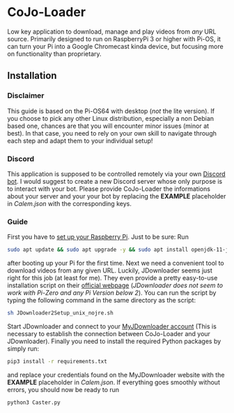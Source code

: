 # CoJo-Loader
Low key application to download, manage and play videos from _any_ URL source.
Primarily designed to run on RaspberryPi 3 or higher with Pi-OS, it can turn your Pi into a Google Chromecast kinda device, but focusing more on functionality than proprietary.

## Installation
### Disclaimer
This guide is based on the Pi-OS64 with desktop (*not* the lite version). If you choose to pick any other Linux distribution, especially a non Debian based one, chances are that you will encounter minor issues (minor at best). 
In that case, you need to rely on your own skill to navigate through each step and adapt them to your individual setup!

### Discord
This application is supposed to be controlled remotely via your own <a href="https://discord.com/developers">Discord bot</a>. I would suggest to create a new Discord server whose only purpose is to interact with your bot. Please provide CoJo-Loader the informations about your server and your your bot by replacing the **EXAMPLE** placeholder in _Calem.json_ with the corresponding keys.

### Guide
First you have to <a href="https://www.raspberrypi.com/software/">set up your Raspberry Pi</a>. 
Just to be sure: Run

```sh
sudo apt update && sudo apt upgrade -y && sudo apt install openjdk-11-jre openjdk-11-jdk vlc 
```

after booting up your Pi for the first time. 
Next we need a convenient tool to download videos from any given URL. Luckily, JDownloader seems just right for this job (at least for me). They even provide a pretty easy-to-use installation script  on their <a href="https://jdownloader.org/download/index">official webpage</a> (_JDownloader does not seem to work with Pi-Zero and any Pi Version below 2_). 
You can run the script by typing the following command in the same directory as the script:

```sh
sh JDownloader2Setup_unix_nojre.sh
```

Start JDownloader and connect to your <a href="https://my.jdownloader.org">MyJDownloader account</a> (This is necessary to establish the connection between CoJo-Loader and your JDownloader).
Finally you need to install the required Python packages by simply run:

```sh
pip3 install -r requirements.txt
```
and replace your credentials found on the MyJDownloader website with the **EXAMPLE** placeholder in _Calem.json_.
If everything goes smoothly without errors, you should now be ready to run 

```sh
python3 Caster.py
```
